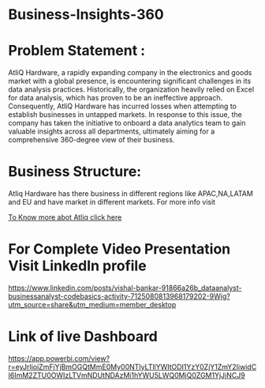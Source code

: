 # Business-Insights-360

 # Problem Statement :
AtliQ Hardware, a rapidly expanding company in the electronics and goods market with a global presence, is encountering significant challenges in its data analysis practices.
Historically, the organization heavily relied on Excel for data analysis, which has proven to be an ineffective approach. Consequently, AtliQ Hardware has incurred losses when attempting to establish businesses in untapped markets.
In response to this issue, the company has taken the initiative to onboard a data analytics team to gain valuable insights across all departments, ultimately aiming for a comprehensive 360-degree view of their business.

# Business Structure:
Atliq Hardware has there business in different regions like APAC,NA,LATAM and EU and  have market in different markets.
For more info visit    

[To Know more abot Atliq click here](https://github.com/vishalbankar/Business-Insights-360/blob/main/Atliq_hardware_PPT/Atliq_Hardware.pdf)

# For Complete Video Presentation Visit LinkedIn profile
https://www.linkedin.com/posts/vishal-bankar-91866a26b_dataanalyst-businessanalyst-codebasics-activity-7125080813968179202-9Wjg?utm_source=share&utm_medium=member_desktop

# Link of live Dashboard
https://app.powerbi.com/view?r=eyJrIjoiZmFjYjBmOGQtMmE0My00NTIyLTllYWItODI1YzY0ZjY1ZmY2IiwidCI6ImM2ZTU0OWIzLTVmNDUtNDAzMi1hYWU5LWQ0MjQ0ZGM1YjJjNCJ9

